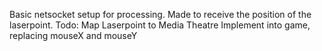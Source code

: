 Basic netsocket setup for processing. Made to receive the position of the laserpoint.
Todo:
Map Laserpoint to Media Theatre
Implement into game, replacing mouseX and mouseY
